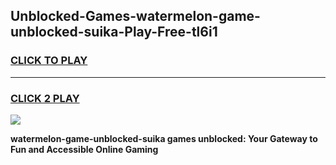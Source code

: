 
## Unblocked-Games-watermelon-game-unblocked-suika-Play-Free-tl6i1
<h3>
<a href="https://premium76.site?title=watermelon-game-unblocked-suika&ref=17A">CLICK TO PLAY</a></h3>
<hr>

<h3>
<a href="https://premium76.site?title=watermelon-game-unblocked-suika&ref=17A">CLICK 2 PLAY</a>
  
</h3>

<a href="https://premium76.site?title=watermelon-game-unblocked-suika&ref=17A"><img src="https://clearcache.store/games.png"></a>


**watermelon-game-unblocked-suika games unblocked: Your Gateway to Fun and Accessible Online Gaming**
